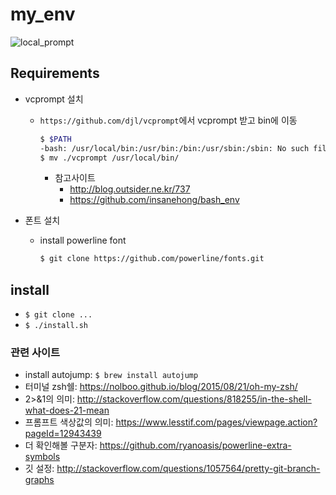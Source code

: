 # my_env

![local_prompt](https://cloud.githubusercontent.com/assets/5036939/21316522/7985108a-c644-11e6-8a54-561de5d4dc2a.png)

## Requirements

- vcprompt 설치
  - `https://github.com/djl/vcprompt`에서 vcprompt 받고 bin에 이동

    ```bash
    $ $PATH
    -bash: /usr/local/bin:/usr/bin:/bin:/usr/sbin:/sbin: No such file or directory
    $ mv ./vcprompt /usr/local/bin/
    ```
    - 참고사이트
        - http://blog.outsider.ne.kr/737
        - https://github.com/insanehong/bash_env

- 폰트 설치
  - install powerline font

    ```bash
    $ git clone https://github.com/powerline/fonts.git
    ```
    
## install

- ```$ git clone ...```
- ```$ ./install.sh```

### 관련 사이트

- install autojump: ```$ brew install autojump```
- 터미널 zsh쉘: https://nolboo.github.io/blog/2015/08/21/oh-my-zsh/
- 2>&1의 의미: http://stackoverflow.com/questions/818255/in-the-shell-what-does-21-mean
- 프롬프트 색상값의 의미: https://www.lesstif.com/pages/viewpage.action?pageId=12943439
- 더 확인해볼 구분자: https://github.com/ryanoasis/powerline-extra-symbols
- 깃 설정: http://stackoverflow.com/questions/1057564/pretty-git-branch-graphs
